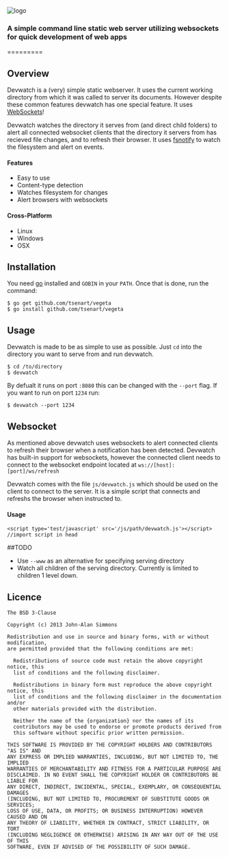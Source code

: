 ![logo](https://raw.github.com/jsimnz/Devwatch/master/Documentation/devwatch.png)

### A simple command line static web server utilizing websockets for quick development of web apps
=========
## Overview
Devwatch is a (very) simple static webserver. It uses the current working directory from which it was called to server its documents. However despite these common features devwatch has one special feature. It uses [WebSockets](http://www.w3.org/TR/2009/WD-websockets-20091222/)! 

Devwatch watches the directory it serves from (and direct child folders) to alert all connected websocket clients that the directory it servers from has recieved file changes, and to refresh their browser. It uses [fsnotify](https://github.com/howeyc/fsnotify) to watch the filesystem and alert on events.

#### Features
  - Easy to use
  - Content-type detection
  - Watches filesystem for changes
  - Alert browsers with websockets

#### Cross-Platform
  - Linux
  - Windows
  - OSX


## Installation
You need [go](http://golang.org) installed and `GOBIN` in your `PATH`. Once that is done, run the
command:
```shell
$ go get github.com/tsenart/vegeta
$ go install github.com/tsenart/vegeta
```

## Usage
Devwatch is made to be as simple to use as possible. Just `cd` into the directory you want to serve from and run devwatch.
```shell
$ cd /to/directory
$ devwatch
```

By defualt it runs on port `:8080` this can be changed with the `--port` flag. If you want to run on port `1234` run:
```shell
$ devwatch --port 1234
```

## Websocket
As mentioned above devwatch uses websockets to alert connected clients to refresh their browser when a notification has been detected. Devwatch has built-in support for websockets, however the connected client needs to connect to the websocket endpoint located at `ws://[host]:[port]/ws/refresh`

Devwatch comes with the file `js/devwatch.js` which should be used on the client to connect to the server. It is a simple script that connects and refreshs the browser when instructed to.

#### Usage
```
<script type='test/javascript' src='/js/path/devwatch.js'></script> //import script in head

```

##TODO
 * Use `--www` as an alternative for specifying serving directory
 * Watch all children of the serving directory. Currently is limited to children 1 level down.


## Licence
```
The BSD 3-Clause 

Copyright (c) 2013 John-Alan Simmons

Redistribution and use in source and binary forms, with or without modification,
are permitted provided that the following conditions are met:

  Redistributions of source code must retain the above copyright notice, this
  list of conditions and the following disclaimer.

  Redistributions in binary form must reproduce the above copyright notice, this
  list of conditions and the following disclaimer in the documentation and/or
  other materials provided with the distribution.

  Neither the name of the {organization} nor the names of its
  contributors may be used to endorse or promote products derived from
  this software without specific prior written permission.

THIS SOFTWARE IS PROVIDED BY THE COPYRIGHT HOLDERS AND CONTRIBUTORS "AS IS" AND
ANY EXPRESS OR IMPLIED WARRANTIES, INCLUDING, BUT NOT LIMITED TO, THE IMPLIED
WARRANTIES OF MERCHANTABILITY AND FITNESS FOR A PARTICULAR PURPOSE ARE
DISCLAIMED. IN NO EVENT SHALL THE COPYRIGHT HOLDER OR CONTRIBUTORS BE LIABLE FOR
ANY DIRECT, INDIRECT, INCIDENTAL, SPECIAL, EXEMPLARY, OR CONSEQUENTIAL DAMAGES
(INCLUDING, BUT NOT LIMITED TO, PROCUREMENT OF SUBSTITUTE GOODS OR SERVICES;
LOSS OF USE, DATA, OR PROFITS; OR BUSINESS INTERRUPTION) HOWEVER CAUSED AND ON
ANY THEORY OF LIABILITY, WHETHER IN CONTRACT, STRICT LIABILITY, OR TORT
(INCLUDING NEGLIGENCE OR OTHERWISE) ARISING IN ANY WAY OUT OF THE USE OF THIS
SOFTWARE, EVEN IF ADVISED OF THE POSSIBILITY OF SUCH DAMAGE.
```
  

    